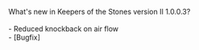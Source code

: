 What's new in Keepers of the Stones version II 1.0.0.3?<br />
<br />- Reduced knockback on air flow
<br />- [Bugfix] 